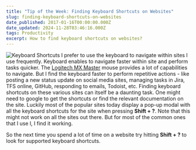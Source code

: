 ```yaml
---
title: "Tip of the Week: Finding Keyboard Shortcuts on Websites"
slug: finding-keyboard-shortcuts-on-websites
date_published: 2017-01-16T00:00:00.000Z
date_updated: 2024-11-28T03:46:16.000Z
tags: Productivity
excerpt: How to find keyboard shortcuts on websites?
---
```


![Keyboard Shortcuts](__GHOST_URL__/content/images/keyboard_shortcuts.jpg)
I prefer to use the keyboard to navigate within sites I use frequently. Keyboard enables to navigate faster within site and perform tasks quicker. The [Logitech MX Master](__GHOST_URL__/blog/review-six-months-and-counting-logitech-mx-master/) mouse provides a lot of capabilities to navigate. But I find the keyboard faster to perform repetitive actions - like posting a new status update on social media sites, managing tasks in Jira, TFS online, GitHub, responding to emails, Todoist, etc. Finding keyboard shortcuts on these various sites can itself be a daunting task. One might need to google to get the shortcuts or find the relevant documentation on the site. Luckily most of the popular sites today display a pop-up modal with all the keyboard shortcuts for the site when pressing **Shift + ?**. Note that this might not work on all the sites out there. But for most of the common ones that I use l, I find it working.

So the next time you spend a lot of time on a website try hitting **Shift + ?** to look for supported keyboard shortcuts.
